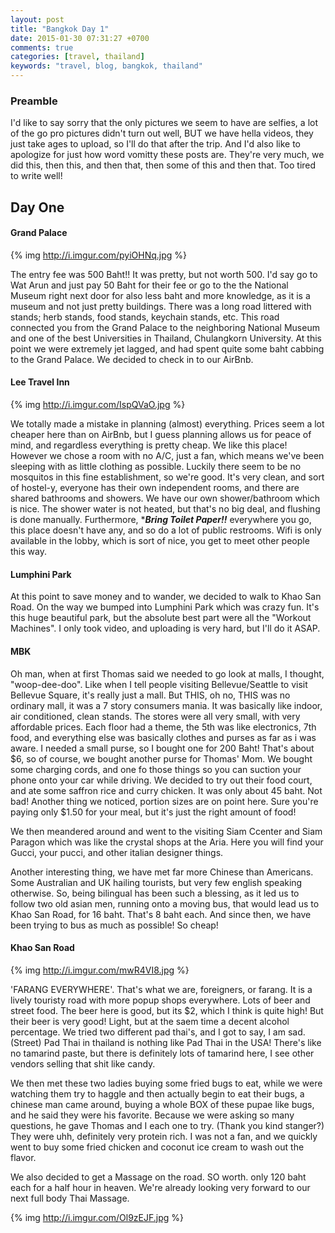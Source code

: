 ```yaml
---
layout: post
title: "Bangkok Day 1"
date: 2015-01-30 07:31:27 +0700
comments: true
categories: [travel, thailand]
keywords: "travel, blog, bangkok, thailand"
---
```


### Preamble

I'd like to say sorry that the only pictures we seem to have are selfies, a lot of the go pro pictures didn't turn out well, BUT we have hella videos, they just take ages to upload, so I'll do that after the trip. And I'd also like to apologize for just how word vomitty these posts are. They're very much, we did this, then this, and then that, then some of this and then that. Too tired to write well! 

## Day One 

#### Grand Palace

{% img http://i.imgur.com/pyiOHNq.jpg %}

The entry fee was 500 Baht!! It was pretty, but not worth 500. I'd say go to Wat Arun and just pay 50 Baht for their fee or go to the the National Museum right next door for also less baht and more knowledge, as it is a museum and not just pretty buildings. 
There was a long road littered with stands; herb stands, food stands, keychain stands, etc. This road connected you from the Grand Palace to the neighboring National Museum and one of the best Universities in Thailand, Chulangkorn University. At this point we were extremely jet lagged, and had spent quite some baht cabbing to the Grand Palace. We decided to check in to our AirBnb.

#### Lee Travel Inn

{% img http://i.imgur.com/IspQVaO.jpg %}

We totally made a mistake in planning (almost) everything. Prices seem a lot cheaper here than on AirBnb, but I guess planning allows us for peace of mind, and regardless everything is pretty cheap. We like this place! However we chose a room with no A/C, just a fan, which means we've been sleeping with as little clothing as possible. Luckily there seem to be no mosquitos in this fine establishment, so we're good. It's very clean, and sort of hostel-y, everyone has their own independent rooms, and there are shared bathrooms and showers. We have our own shower/bathroom which is nice. The shower water is not heated, but that's no big deal, and flushing is done manually. Furthermore, ****Bring Toilet Paper!!*** everywhere you go, this place doesn't have any, and so do a lot of public restrooms. Wifi is only available in the lobby, which is sort of nice, you get to meet other people this way. 

<!-- more -->

#### Lumphini Park
At this point to save money and to wander, we decided to walk to Khao San Road. On the way we bumped into Lumphini Park which was crazy fun. It's this huge beautiful park, but the absolute best part were all the "Workout Machines". I only took video, and uploading is very hard, but I'll do it ASAP. 

#### MBK
Oh man, when at first Thomas said we needed to go look at malls, I thought, "woop-dee-doo". Like when I tell people visiting Bellevue/Seattle to visit Bellevue Square, it's really just a mall. But THIS, oh no, THIS was no ordinary mall, it was a 7 story consumers mania. It was basically like indoor, air conditioned, clean stands. The stores were all very small, with very affordable prices. Each floor had a theme, the 5th was like electronics, 7th food, and everything else was basically clothes and purses as far as i was aware. I needed a small purse, so I bought one for 200 Baht! That's about $6, so of course, we bought another purse for Thomas' Mom. We bought some charging cords, and one fo those things so you can suction your phone onto your car while driving. We decided to try out their food court, and ate some saffron rice and curry chicken. It was only about 45 baht. Not bad! Another thing we noticed, portion sizes are on point here. Sure you're paying only $1.50 for your meal, but it's just the right amount of food! 

We then meandered around and went to the visiting Siam Ccenter and Siam Paragon which was like the crystal shops at the Aria. Here you will find your Gucci, your pucci, and other italian designer things. 

Another interesting thing, we have met far more Chinese than Americans. Some Australian and UK hailing tourists, but very few english speaking otherwise. So, being bilingual has been such a blessing, as it led us to follow two old asian men, running onto a moving bus, that would lead us to Khao San Road, for 16 baht. That's 8 baht each. And since then, we have been trying to bus as much as possible! So cheap!

#### Khao San Road

{% img http://i.imgur.com/mwR4VI8.jpg %}

'FARANG EVERYWHERE'. That's what we are, foreigners, or farang. It is a lively touristy road with more popup shops everywhere. Lots of beer and street food. The beer here is good, but its $2, which I think is quite high! But their beer is very good! Light, but at the saem time a decent alcohol percentage. We tried two different pad thai's, and I got to say, I am sad. (Street) Pad Thai in thailand is nothing like Pad Thai in the USA! There's like no tamarind paste, but there is definitely lots of tamarind here, I see other vendors selling that shit like candy. 

We then met these two ladies buying some fried bugs to eat, while we were watching them try to haggle and then actually begin to eat their bugs, a chinese man came around, buying a whole BOX of these pupae like bugs, and he said they were his favorite. Because we were asking so many questions, he gave Thomas and I each one to try. (Thank you kind stanger?) They were uhh, definitely very protein rich. I was not a fan, and we quickly went to buy some fried chicken and coconut ice cream to wash out the flavor.

We also decided to get a Massage on the road. SO worth. only 120 baht each for a half hour in heaven. We're already looking very forward to our next full body Thai Massage. 

{% img http://i.imgur.com/Ol9zEJF.jpg %}





